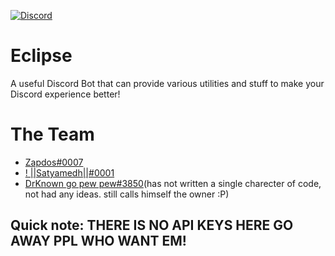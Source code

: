 [![Discord](https://img.shields.io/badge/chat-on%20discord-brightgreen.svg)](https://discord.gg/MaDHu4KuZG)

# Eclipse
 A useful Discord Bot that can provide various utilities and stuff to make your Discord experience better!

# The Team
- [Zapdos#0007](https://discord.com/users/694839986763202580)
- [! ||Satyamedh||#0001](https://discord.com/users/605364556465963018)
- [DrKnown go pew pew#3850](https://discord.com/users/727446716491628585)(has not written a single charecter of code, not had any ideas. still calls himself the owner :P)

## Quick note: THERE IS NO API KEYS HERE GO AWAY PPL WHO WANT EM!
